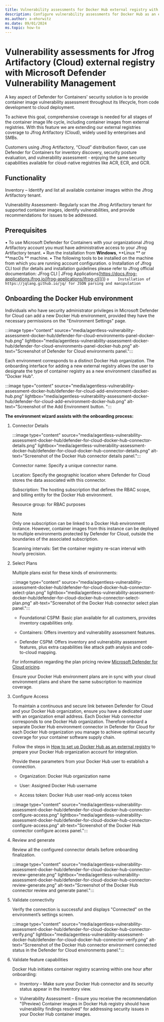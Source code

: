 ```yaml
---
title: Vulnerability assessments for Docker Hub external registry with Microsoft Defender Vulnerability Management
description: Configure vulnerability assessments for Docker Hub as an external registry with Microsoft Defender Vulnerability Management.
ms.author: a-ehorwitz
ms.date: 09/01/2024
ms.topic: how-to
---
```


# Vulnerability assessments for Jfrog Artifactory (Cloud) external registry with Microsoft Defender Vulnerability Management


A key aspect of Defender for Containers' security solution is to provide container image vulnerability assessment throughout its lifecycle, from code development to cloud deployment.

To achieve this goal, comprehensive coverage is needed for all stages of the container image life cycle, including container images from external registries. With this feature we are extending our external registries coverage to Jfrog Artifactory (Cloud), widely used by enterprises and SMBs.   

Customers using Jfrog Artifactory, “Cloud” distribution flavor, can use Defender for Containers for inventory discovery, security posture evaluation, and vulnerability assessment - enjoying the same security capabilities available for cloud-native registries like ACR, ECR, and GCR.

## Functionality

Inventory – Identify and list all available container images within the Jfrog Artifactory tenant.

Vulnerability Assessment– Regularly scan the Jfrog Artifactory tenant for supported container images, identify vulnerabilities, and provide recommendations for issues to be addressed.

## Prerequisites

•	To use Microsoft Defender for Containers with your organizational Jfrog Artifactory account you must have administrative access to your Jfrog Artifactory tenant.
•	Run the installation from **Windows**, **Linux ** or **macOs ** machine.
•	The following tools to be installed on the machine from which you are running account configuration.
   o	Installation of Jfrog CLI tool (for details and installation guidelines please refer to Jfrog official documentation: JFrog CLI | JFrog   Applications[https://docs.jfrog-applications.jfrog.io/jfrog-applications/jfrog-cli]())
  `o	Installation of https://jqlang.github.io/jq/ for JSON parsing and manipulation`



## Onboarding the Docker Hub environment  

Individuals who have security administrator privileges in Microsoft Defender for Cloud can add a new Docker Hub environment, provided they have the necessary permissions on the "Environment Settings" page.

:::image type="content" source="media/agentless-vulnerability-assessment-docker-hub/defender-for-cloud-environments-panel-docker-hub.png" lightbox="media/agentless-vulnerability-assessment-docker-hub/defender-for-cloud-environments-panel-docker-hub.png" alt-text="Screenshot of Defender for Cloud environments panel.":::

Each environment corresponds to a distinct Docker Hub organization. The onboarding interface for adding a new external registry allows the user to designate the type of container registry as a new environment classified as "Docker Hub".

:::image type="content" source="media/agentless-vulnerability-assessment-docker-hub/defender-for-cloud-add-environment-docker-hub.png" lightbox="media/agentless-vulnerability-assessment-docker-hub/defender-for-cloud-add-environment-docker-hub.png" alt-text="Screenshot of the Add Environment button. ":::

**The environment wizard assists with the onboarding process:**

1. Connector Details

   :::image type="content" source="media/agentless-vulnerability-assessment-docker-hub/defender-for-cloud-docker-hub-connector-details.png" lightbox="media/agentless-vulnerability-assessment-docker-hub/defender-for-cloud-docker-hub-connector-details.png" alt-text="Screenshot of the Docker Hub connector details panel.":::

    Connector name: Specify a unique connector name.

    Location: Specify the geographic location where Defender for Cloud stores the data associated with this connector.

    Subscription: The hosting subscription that defines the RBAC scope, and billing entity for the Docker Hub environment.

    Resource group: for RBAC purposes

    > [!NOTE]
    > Only one subscription can be linked to a Docker Hub environment instance. However, container images from this instance can be deployed to multiple environments protected by Defender for Cloud, outside the boundaries of the associated subscription.

    Scanning intervals:  Set the container registry re-scan interval with hourly precision.

2. Select Plans

    Multiple plans exist for these kinds of environments:

    :::image type="content" source="media/agentless-vulnerability-assessment-docker-hub/defender-for-cloud-docker-hub-connector-select-plan.png" lightbox="media/agentless-vulnerability-assessment-docker-hub/defender-for-cloud-docker-hub-connector-select-plan.png" alt-text="Screenshot of the Docker Hub connector select plan panel.":::

   - Foundational CSPM: Basic plan available for all customers, provides inventory capabilities only.

   - Containers: Offers inventory and vulnerability assessment features.  

   - Defender CSPM: Offers inventory and vulnerability assessment features, plus extra capabilities like attack path analysis and code-to-cloud mapping.

    For information regarding the plan pricing review [Microsoft Defender for Cloud pricing](https://azure.microsoft.com/pricing/details/defender-for-cloud/).  

    Ensure your Docker Hub environment plans are in sync with your cloud environment plans and share the same subscription to maximize coverage.

3. Configure Access

    To maintain a continuous and secure link between Defender for Cloud and your Docker Hub organization, ensure you have a dedicated user with an organization email address. Each Docker Hub connector corresponds to one Docker Hub organization. Therefore onboard a separate Docker Hub environment connector in Defender for Cloud for each Docker Hub organization you manage to achieve optimal security coverage for your container software supply chain.

    Follow the steps in [How to set up Docker Hub as an external registry](defender-for-containers-enable-external-registry-for-docker-hub.md) to prepare your Docker Hub organization account for integration.

    Provide these parameters from your Docker Hub user to establish a connection.

   - Organization: Docker Hub organization name

   - User: Assigned Docker Hub username  

   - Access token: Docker Hub user read-only access token

    :::image type="content" source="media/agentless-vulnerability-assessment-docker-hub/defender-for-cloud-docker-hub-connector-configure-access.png" lightbox="media/agentless-vulnerability-assessment-docker-hub/defender-for-cloud-docker-hub-connector-configure-access.png" alt-text="Screenshot of the Docker Hub connector configure access panel.":::

4. Review and generate

    Review all the configured connector details before onboarding finalization.

    :::image type="content" source="media/agentless-vulnerability-assessment-docker-hub/defender-for-cloud-docker-hub-connector-review-generate.png" lightbox="media/agentless-vulnerability-assessment-docker-hub/defender-for-cloud-docker-hub-connector-review-generate.png" alt-text="Screenshot of the Docker Hub connector review and generate panel.":::

5. Validate connectivity  

    Verify the connection is successful and displays "Connected" on the environment’s settings screen.

    :::image type="content" source="media/agentless-vulnerability-assessment-docker-hub/defender-for-cloud-docker-hub-connector-verify.png" lightbox="media/agentless-vulnerability-assessment-docker-hub/defender-for-cloud-docker-hub-connector-verify.png" alt-text="Screenshot of the Docker Hub connector environment connected status in the Defender for Cloud environments panel.":::

6. Validate feature capabilities

    Docker Hub initiates container registry scanning within one hour after onboarding:  

   - Inventory – Make sure your Docker Hub connector and its security status appear in the Inventory view.

   - Vulnerability Assessment – Ensure you receive the recommendation "(Preview) Container images in Docker Hub registry should have vulnerability findings resolved" for addressing security issues in your Docker Hub container images.

